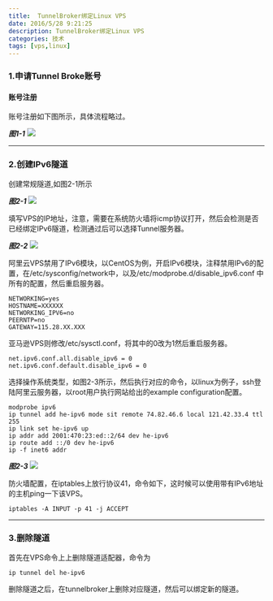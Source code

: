 ```yaml
---
title:  TunnelBroker绑定Linux VPS 
date: 2016/5/28 9:21:25 
description: TunnelBroker绑定Linux VPS 
categories: 技术
tags: [vps,linux]
---
```


### 1.申请Tunnel Broke账号 ###
#### 账号注册 ####
账号注册如下图所示，具体流程略过。

***图1-1***
![](http://i.imgur.com/TT2bWgW.png)

----------

### 2.创建IPv6隧道 ###
创建常规隧道,如图2-1所示

***图2-1***
![](http://i.imgur.com/HkC2gLf.png)

填写VPS的IP地址，注意，需要在系统防火墙将icmp协议打开，然后会检测是否已经绑定IPv6隧道，检测通过后可以选择Tunnel服务器。

***图2-2***
![](http://i.imgur.com/SihlUvg.png)


阿里云VPS禁用了IPv6模块，以CentOS为例，开启IPv6模块，注释禁用IPv6的配置，在/etc/sysconfig/network中，以及/etc/modprobe.d/disable_ipv6.conf 中所有的配置，然后重启服务器。

    NETWORKING=yes
    HOSTNAME=XXXXXX
    NETWORKING_IPV6=no
    PEERNTP=no
    GATEWAY=115.28.XX.XXX

亚马逊VPS则修改/etc/sysctl.conf，将其中的0改为1然后重启服务器。

	net.ipv6.conf.all.disable_ipv6 = 0
	net.ipv6.conf.default.disable_ipv6 = 0 

选择操作系统类型，如图2-3所示，然后执行对应的命令，以linux为例子，ssh登陆阿里云服务器，以root用户执行网站给出的example configuration配置。

    modprobe ipv6
    ip tunnel add he-ipv6 mode sit remote 74.82.46.6 local 121.42.33.4 ttl 255
    ip link set he-ipv6 up
    ip addr add 2001:470:23:ed::2/64 dev he-ipv6
    ip route add ::/0 dev he-ipv6
    ip -f inet6 addr

***图2-3***
![](http://i.imgur.com/yNaoP6O.png)


防火墙配置，在iptables上放行协议41，命令如下，这时候可以使用带有IPv6地址的主机ping一下该VPS。

	iptables -A INPUT -p 41 -j ACCEPT

----------

### 3.删除隧道 ###
首先在VPS命令上上删除隧道适配器，命令为

	ip tunnel del he-ipv6

删除隧道之后，在tunnelbroker上删除对应隧道，然后可以绑定新的隧道。



